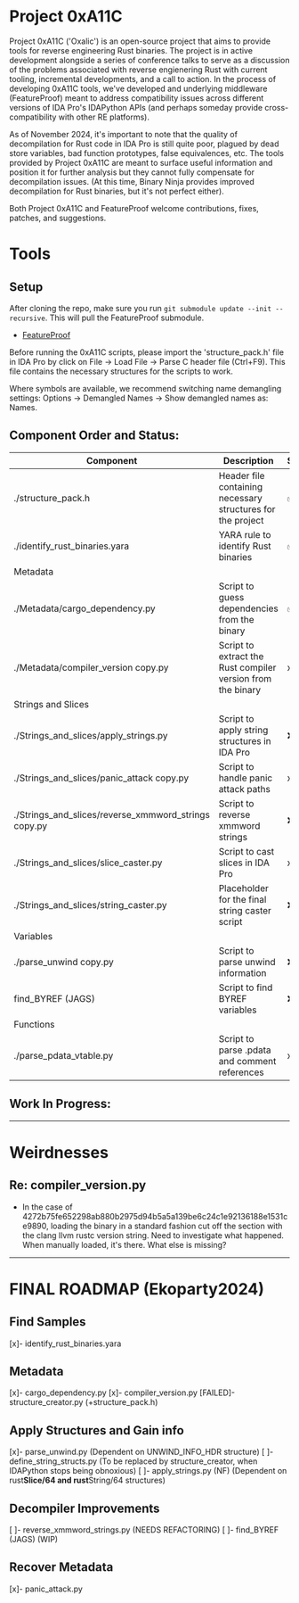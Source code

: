 # Project 0xA11C
Project 0xA11C ('Oxalic') is an open-source project that aims to provide tools for reverse engineering Rust binaries. The project is in active development alongside a series of conference talks to serve as a discussion of the problems associated with reverse engienering Rust with current tooling, incremental developments, and a call to action. In the process of developing 0xA11C tools, we've developed and underlying middleware (FeatureProof) meant to address compatibility issues across different versions of IDA Pro's IDAPython APIs (and perhaps someday provide cross-compatibility with other RE platforms).

As of November 2024, it's important to note that the quality of decompilation for Rust code in IDA Pro is still quite poor, plagued by dead store variables, bad function prototypes, false equivalences, etc. The tools provided by Project 0xA11C are meant to surface useful information and position it for further analysis but they cannot fully compensate for decompilation issues. (At this time, Binary Ninja provides improved decompilation for Rust binaries, but it's not perfect either).

Both Project 0xA11C and FeatureProof welcome contributions, fixes, patches, and suggestions.

# Tools

## Setup
After cloning the repo, make sure you run `git submodule update --init --recursive`. This will pull the FeatureProof submodule.
- [FeatureProof](https://github.com/juanandresgs/FeatureProof.git)

Before running the 0xA11C scripts, please import the 'structure_pack.h' file in IDA Pro by click on File -> Load File -> Parse C header file (Ctrl+F9). This file contains the necessary structures for the scripts to work.

Where symbols are available, we recommend switching name demangling settings: Options -> Demangled Names -> Show demangled names as: Names.

## Component Order and Status:

| Component                                      | Description                                                                                   | Status   |
|-----------------------------------------------------|-----------------------------------------------------------------------------------------------|----------|
| ./structure_pack.h                                  | Header file containing necessary structures for the project                                   |   ✅     |
| ./identify_rust_binaries.yara                       | YARA rule to identify Rust binaries                                                           | ✅       |
| Metadata |
| ./Metadata/cargo_dependency.py                 | Script to guess dependencies from the binary                                                  | ✅ |
| ./Metadata/compiler_version copy.py                 | Script to extract the Rust compiler version from the binary                                   | x |
 Strings and Slices |
| ./Strings_and_slices/apply_strings.py               | Script to apply string structures in IDA Pro                                                  | ❌       |
| ./Strings_and_slices/panic_attack copy.py           | Script to handle panic attack paths                                                           | x       |
| ./Strings_and_slices/reverse_xmmword_strings copy.py| Script to reverse xmmword strings                                                             | ❌       |
| ./Strings_and_slices/slice_caster.py                | Script to cast slices in IDA Pro                                                              | x       |
| ./Strings_and_slices/string_caster.py               | Placeholder for the final string caster script                                                | ❌       |
| Variables |
| ./parse_unwind copy.py                              | Script to parse unwind information                                                            |  ❌   |
| find_BYREF (JAGS)                                  | Script to find BYREF variables                                                                | ❌       |
| Functions |
| ./parse_pdata_vtable.py                             | Script to parse .pdata and comment references                                                 | x       |

## Work In Progress:


---

# Weirdnesses

## Re: compiler_version.py

- In the case of 4272b75fe652298ab880b2975d94b5a5a139be6c24c1e92136188e1531ce9890, loading the binary in a standard fashion cut off the section with the clang llvm rustc version string. Need to investigate what happened. When manually loaded, it's there. What else is missing?

---

# FINAL ROADMAP (Ekoparty2024)

## Find Samples

[x]- identify_rust_binaries.yara

## Metadata

[x]- cargo_dependency.py
[x]- compiler_version.py
[FAILED]- structure_creator.py (+structure_pack.h)

## Apply Structures and Gain info

[x]- parse_unwind.py (Dependent on UNWIND_INFO_HDR structure)
[ ]- define_string_structs.py (To be replaced by structure_creator, when IDAPython stops being obnoxious)
[ ]- apply_strings.py (NF) (Dependent on rust**Slice/64 and rust**String/64 structures)

## Decompiler Improvements

[ ]- reverse_xmmword_strings.py (NEEDS REFACTORING)
[ ]- find_BYREF (JAGS) (WIP)

## Recover Metadata

[x]- panic_attack.py
